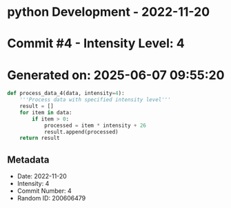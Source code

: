 ﻿# python Development - 2022-11-20
# Commit #4 - Intensity Level: 4
# Generated on: 2025-06-07 09:55:20
```python
def process_data_4(data, intensity=4):
    '''Process data with specified intensity level'''
    result = []
    for item in data:
        if item > 0:
            processed = item * intensity + 26
            result.append(processed)
    return result
```
## Metadata
- Date: 2022-11-20
- Intensity: 4
- Commit Number: 4
- Random ID: 200606479
